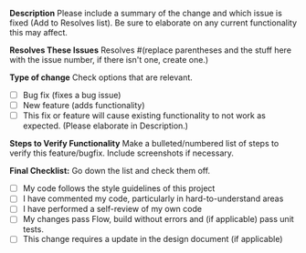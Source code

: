 **Description**
Please include a summary of the change and which issue is fixed (Add to Resolves list). Be sure to elaborate on any current functionality this may affect.

**Resolves These Issues**
Resolves #(replace parentheses and the stuff here with the issue number, if there isn't one, create one.) 

**Type of change**
Check options that are relevant.

- [ ] Bug fix (fixes a bug issue)
- [ ] New feature (adds functionality)
- [ ] This fix or feature will cause existing functionality to not work as expected. (Please elaborate in Description.)

**Steps to Verify Functionality**
Make a bulleted/numbered list of steps to verify this feature/bugfix. Include screenshots if necessary.

**Final Checklist:**
Go down the list and check them off.

- [ ] My code follows the style guidelines of this project
- [ ] I have commented my code, particularly in hard-to-understand areas
- [ ] I have performed a self-review of my own code
- [ ] My changes pass Flow, build without errors and (if applicable) pass unit tests.
- [ ] This change requires a update in the design document (if applicable)